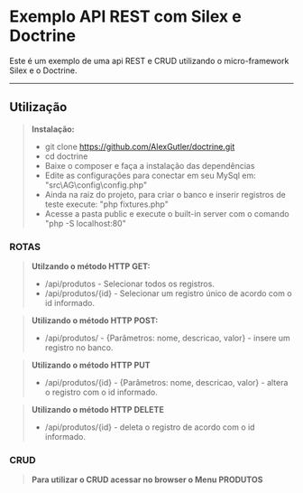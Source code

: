 Exemplo API REST com Silex e Doctrine
=====================================

Este é um exemplo de uma api REST e CRUD utilizando o micro-framework Silex e o Doctrine.

-------------

Utilização
-------------

> **Instalação:**
> - git clone https://github.com/AlexGutler/doctrine.git
> - cd doctrine
> - Baixe o composer e faça a instalação das dependências
> - Edite as configurações para conectar em seu MySql em: "src\AG\config\config.php"
> - Ainda na raiz do projeto, para criar o banco e inserir registros de teste execute: "php fixtures.php"
> - Acesse a pasta public e execute o built-in server com o comando "php -S localhost:80"

### <i class="icon-refresh"></i> ROTAS

> **Utilzando o método HTTP GET:**
> - /api/produtos - Selecionar todos os registros.
> - /api/produtos/{id} - Selecionar um registro único de acordo com o id informado.

> **Utilizando o método HTTP POST:**
> - /api/produtos/ - {Parâmetros: nome, descricao, valor} - insere um registro no banco.

> **Utilizando o método HTTP PUT**
> - /api/produtos/{id} - {Parâmetros: nome, descricao, valor} - altera o registro com o id informado.

> **Utilizando o método HTTP DELETE**
> - /api/produtos/{id} - deleta o registro de acordo com o id informado.

### <i class="icon-refresh"></i> CRUD
> **Para utilizar o CRUD acessar no browser o Menu PRODUTOS**